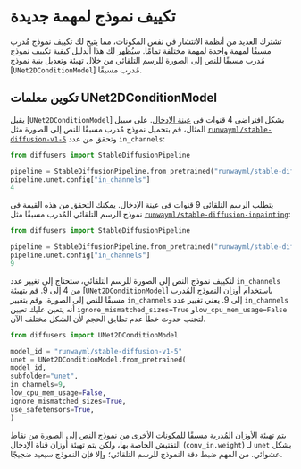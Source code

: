# تكييف نموذج لمهمة جديدة

تشترك العديد من أنظمة الانتشار في نفس المكونات، مما يتيح لك تكييف نموذج مُدرب مسبقًا لمهمة واحدة لمهمة مختلفة تمامًا. سيُظهر لك هذا الدليل كيفية تكييف نموذج مُدرب مسبقًا للنص إلى الصورة للرسم التلقائي من خلال تهيئة وتعديل بنية نموذج [`UNet2DConditionModel`] مُدرب مسبقًا.

## تكوين معلمات UNet2DConditionModel

يقبل [`UNet2DConditionModel`] بشكل افتراضي 4 قنوات في [عينة الإدخال](https://huggingface.co/docs/diffusers/v0.16.0/en/api/models#diffusers.UNet2DConditionModel.in_channels). على سبيل المثال، قم بتحميل نموذج مُدرب مسبقًا للنص إلى الصورة مثل [`runwayml/stable-diffusion-v1-5`](https://huggingface.co/runwayml/stable-diffusion-v1-5) وتحقق من عدد `in_channels`:

```py
from diffusers import StableDiffusionPipeline

pipeline = StableDiffusionPipeline.from_pretrained("runwayml/stable-diffusion-v1-5", use_safetensors=True)
pipeline.unet.config["in_channels"]
4
```

يتطلب الرسم التلقائي 9 قنوات في عينة الإدخال. يمكنك التحقق من هذه القيمة في نموذج الرسم التلقائي المُدرب مسبقًا مثل [`runwayml/stable-diffusion-inpainting`](https://huggingface.co/runwayml/stable-diffusion-inpainting):

```py
from diffusers import StableDiffusionPipeline

pipeline = StableDiffusionPipeline.from_pretrained("runwayml/stable-diffusion-inpainting", use_safetensors=True)
pipeline.unet.config["in_channels"]
9
```

لتكييف نموذج النص إلى الصورة للرسم التلقائي، ستحتاج إلى تغيير عدد `in_channels` من 4 إلى 9. قم بتهيئة [`UNet2DConditionModel`] باستخدام أوزان النموذج المُدرب مسبقًا للنص إلى الصورة، وقم بتغيير `in_channels` إلى 9. يعني تغيير عدد `in_channels` أنه يتعين عليك تعيين `ignore_mismatched_sizes=True` و`low_cpu_mem_usage=False` لتجنب حدوث خطأ عدم تطابق الحجم لأن الشكل مختلف الآن.

```py
from diffusers import UNet2DConditionModel

model_id = "runwayml/stable-diffusion-v1-5"
unet = UNet2DConditionModel.from_pretrained(
model_id,
subfolder="unet",
in_channels=9,
low_cpu_mem_usage=False,
ignore_mismatched_sizes=True,
use_safetensors=True,
)
```

يتم تهيئة الأوزان المُدربة مسبقًا للمكونات الأخرى من نموذج النص إلى الصورة من نقاط التفتيش الخاصة بها، ولكن يتم تهيئة أوزان قناة الإدخال (`conv_in.weight`) لـ `unet` بشكل عشوائي. من المهم ضبط دقة النموذج للرسم التلقائي؛ وإلا فإن النموذج سيعيد ضجيجًا.